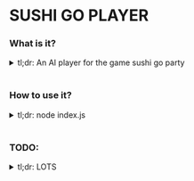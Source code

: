 # SUSHI GO PLAYER

### What is it?
<details>
  <summary>
    tl;dr: An AI player for the game sushi go party
  </summary>
  <br />

  It has a number of models that describe, execute, evaluate, and understand the mechanics of playing the game Sushi Go Party!

  It contains the following classes of behaviour:

  | Model | method | Description |
  | :---------------: | :--------------- | :--------------- |
  | Deck | draw(drawNumber) | Draws x number of cards from the deck |
  |  | returnCards(cards) | Returns given cards to the deck |
  | GameState | playATurn() | All players play and pass cards, turn incremented |
  |  | playAllTurns() | All players play and pass cards until hands empty |
  |  | playARound() | All rounds played, scores assigned, hands reset, round incremented, turn reset |
  |  | playAGame() | 3 rounds played, winnner declared |
  | Card | flip() | flip card over, used in some actions |
  |  | reset() | reset all user-input card values to default |
  | Player | setHand(cards) | Set the players hand to equal those cards |
  |  | setNeighbors(lID, rID) | Set L & R neighbor ids |
  |  | sortHandByValue() | Sorts hand by scoring algo |
  |  | playCard(evaluatePlay) | Plays the best card, and evaluates if it was effected by any other player's played card |
  |  | passCards() | Passes all other non-played cards |
  |  | scoreBoard(round, allBoardStates) | Scores all played cards for x round |
  |  | resetRound() | Clear played cards, and store played desserts at end of round |

  These classes have the following state shape:

  | Model | state | Description |
  | :---------------: | :--------------- | :--------------- |
  | Deck | cards | Array of unique cards in the deck |
  | GameState | cards | cards & leftover dessert cards stored |
  |  | cards.remainderDessertCards | storage of the unused dessert cards |
  |  | cards.deck | storage of deck cards not in hand or played on board |
  |  | players | storage of players in the game |
  |  | round = 1 | storage of the round currently being played |
  |  | turn = 1 | storage of the turn currently being played |
  | Card | id | unique card id |
  |  | name | name of the card or subtype _(salmon nigiri)_ |
  |  | color | couple word description of the semi-unique color _(used in scoring sparingly)_ |
  |  | shapes | key:value store of shape + count |
  |  | value = () => {} | value calc function, or simple number |
  |  | isDessert | boolean for if this card is a dessert card |
  | Player | id | Unique player id |
  |  | hand | array of cards in the player's hand |
  |  | cardsToPass | cards ready to be passed to the neighbor |
  |  | scoringAlgorithm | set the scoring algo that will define best sorting methodology for the players hand |
  |  | boardState | properties between the player and other board states |
  |  | boardState.score | the player's score |
  |  | boardState.round | the current round, maybe useful in the scoring algo |
  |  | boardState.desserts | the desserts played by the player previously |
  |  | boardState.neighbors | [l, r] neighbor ids for passing cards |
  |  | boardState.playedCards | cards played during this round |

</details>
<br/>

### How to use it?
<details>
  <summary>
    tl;dr: node index.js
  </summary>
  <br />

  `node index.js` will output a winner, and their score.

  right now, it's just a jumping off point, much more work must be done.

</details>
<br/>

### TODO:
<details>
<summary>tl;dr: LOTS</summary>
<br />

  1. Scoring algo is `literally random`
  2. Players unable to activate specials that have been previously played
  3. Evaluating score **does not evaluate anything that isn't just a `value`**
    1. fix `roll` scoring
    2. fix `special` scoring
    3. fix `dessert` scoring
    4. fix `appetizer` scoring
  4. output is logged, return the value so that algo fitness may be evaluated

</details>
<br/>